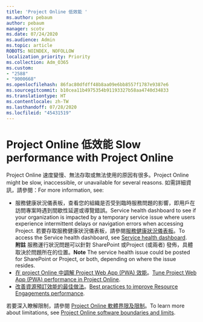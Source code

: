 ```yaml
---
title: 'Project Online 低效能 '
ms.author: pebaum
author: pebaum
manager: scotv
ms.date: 07/24/2020
ms.audience: Admin
ms.topic: article
ROBOTS: NOINDEX, NOFOLLOW
localization_priority: Priority
ms.collection: Adm_O365
ms.custom:
- "2588"
- "9000668"
ms.openlocfilehash: 86fac80dfdff48b8aa09e6bb8557f1787e9387e6
ms.sourcegitcommit: b10cea11b4975354b91193327b58aa4740d34833
ms.translationtype: HT
ms.contentlocale: zh-TW
ms.lasthandoff: 07/28/2020
ms.locfileid: "45431519"
---
```

# <a name="slow-performance-with-project-online"></a><span data-ttu-id="10445-102">Project Online 低效能 </span><span class="sxs-lookup"><span data-stu-id="10445-102">Slow performance with Project Online</span></span>

<span data-ttu-id="10445-103">Project Online 速度變慢、無法存取或無法使用的原因有很多。</span><span class="sxs-lookup"><span data-stu-id="10445-103">Project Online might be slow, inaccessible, or unavailable for several reasons.</span></span> <span data-ttu-id="10445-104">如需詳細資訊，請參閱：</span><span class="sxs-lookup"><span data-stu-id="10445-104">For more information, see:</span></span>

- <span data-ttu-id="10445-105">服務健康狀況儀表板，查看您的組織是否受到臨時服務問題的影響，即用戶在訪問專案時遇到間歇性延遲或導覽錯誤。</span><span class="sxs-lookup"><span data-stu-id="10445-105">Service health dashboard to see if your organization is impacted by a temporary service issue where users experience intermittent delays or navigation errors when accessing Project.</span></span> <span data-ttu-id="10445-106">若要存取服務健康狀況儀表板，請參閱[服務健康狀況儀表板](https://admin.microsoft.com/AdminPortal/Home#/servicehealth)。</span><span class="sxs-lookup"><span data-stu-id="10445-106">To access the Service health dashboard, see [Service health dashboard](https://admin.microsoft.com/AdminPortal/Home#/servicehealth).</span></span></br>
    <span data-ttu-id="10445-107">**附註** 服務運行狀況問題可以針對 SharePoint 或Project (或兩者) 發佈，具體取決於問題所在的位置。</span><span class="sxs-lookup"><span data-stu-id="10445-107">**Note**  The service health issue could be posted for SharePoint or Project, or both, depending on where the issue resides.</span></span>
- <span data-ttu-id="10445-108">[在 project Online 中調解 Project Web App (PWA) 效能](https://docs.microsoft.com/projectonline/tune-project-online-performance)。</span><span class="sxs-lookup"><span data-stu-id="10445-108">[Tune Project Web App (PWA) performance in Project Online](https://docs.microsoft.com/projectonline/tune-project-online-performance).</span></span>
- <span data-ttu-id="10445-109">[改善資源預訂效能的最佳做法](https://docs.microsoft.com/projectonline/best-practices-to-improve-resource-engagements-performance)。</span><span class="sxs-lookup"><span data-stu-id="10445-109">[Best practices to improve Resource Engagements performance](https://docs.microsoft.com/projectonline/best-practices-to-improve-resource-engagements-performance).</span></span>

<span data-ttu-id="10445-110">若要深入瞭解限制，請參閱 [Project Online 軟體界限及限制](https://docs.microsoft.com/projectonline/project-online-software-boundaries-and-limits)。</span><span class="sxs-lookup"><span data-stu-id="10445-110">To learn more about limitations, see [Project Online software boundaries and limits](https://docs.microsoft.com/projectonline/project-online-software-boundaries-and-limits).</span></span>
